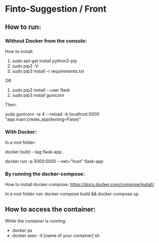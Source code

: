 # Finto-Suggestion / Front

## How to run:

### Without Docker from the console:

How to install:
1) sudo apt-get install python3-pip
2) sudo pip3 -V
3) sudo pip3 install -r requirements.txt

OR

1) sudo pip3 install --user flask
2) sudo pip3 install gunicorn

Then:

sudo gunicorn -w 4 --reload -b localhost:5000 "app.main:create_app(testing=False)"


### With Docker:

In a root folder:

docker build --tag flask-app .

docker run -p 5000:5000 --net="host" flask-app


### By running the docker-compose:
How to install docker-compose:
https://docs.docker.com/compose/install/

In a root folder run:
docker-compose build && docker-compose up


## How to access the container:

While the container is running:
- docker ps
- docker exec -it [name of your container] sh
